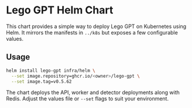 # Lego GPT Helm Chart

This chart provides a simple way to deploy Lego GPT on Kubernetes using Helm.
It mirrors the manifests in `../k8s` but exposes a few configurable values.

## Usage

```bash
helm install lego-gpt infra/helm \
  --set image.repository=ghcr.io/<owner>/lego-gpt \
  --set image.tag=v0.5.62
```

The chart deploys the API, worker and detector deployments along with Redis.
Adjust the values file or `--set` flags to suit your environment.
